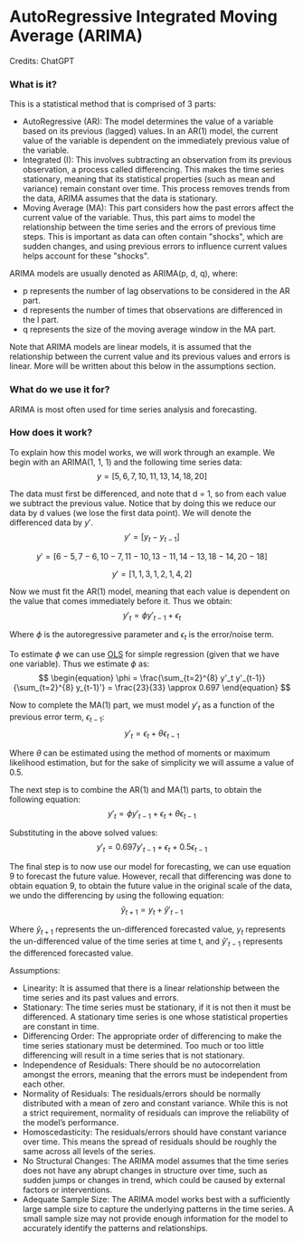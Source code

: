 # AutoRegressive Integrated Moving Average (ARIMA)

Credits: ChatGPT

### What is it?

This is a statistical method that is comprised of 3 parts:
* AutoRegressive (AR): The model determines the value of a variable based on its previous (lagged) values. In an AR(1) model, the current value of the variable is dependent on the immediately previous value of the variable.
* Integrated (I): This involves subtracting an observation from its previous observation, a process called differencing. This makes the time series stationary, meaning that its statistical properties (such as mean and variance) remain constant over time. This process removes trends from the data, ARIMA assumes that the data is stationary.
* Moving Average (MA): This part considers how the past errors affect the current value of the variable. Thus, this part aims to model the relationship between the time series and the errors of previous time steps. This is important as data can often contain "shocks", which are sudden changes, and using previous errors to influence current values helps account for these "shocks".

ARIMA models are usually denoted as ARIMA(p, d, q), where:
* p represents the number of lag observations to be considered in the AR part.
* d represents the number of times that observations are differenced in the I part.
* q represents the size of the moving average window in the MA part.

Note that ARIMA models are linear models, it is assumed that the relationship between the current value and its previous values and errors is linear. More will be written about this below in the assumptions section.

### What do we use it for?

ARIMA is most often used for time series analysis and forecasting.

### How does it work?

To explain how this model works, we will work through an example. We begin with an ARIMA(1, 1, 1) and the following time series data: 
$$
\begin{equation}
y = [5,6,7,10,11,13,14,18,20]
\end{equation}
$$

The data must first be differenced, and note that d = 1, so from each value we subtract the previous value. Notice that by doing this we reduce our data by d values (we lose the first data point). We will denote the differenced data by $y'$.
$$  
\begin{equation}
y' = [y_t-y_{t-1}]  
\end{equation}
$$

$$  
\begin{equation}
y' = [6−5,7−6,10−7,11−10,13−11,14−13,18−14,20−18]
\end{equation}
$$

$$  
\begin{equation}
y' =[1,1,3,1,2,1,4,2]
\end{equation}
$$

Now we must fit the AR(1) model, meaning that each value is dependent on the value that comes immediately before it. Thus we obtain:
$$  
\begin{equation}
y'_t = \phi y'_{t-1} + \epsilon_t
\end{equation}
$$

Where $\phi$ is the autoregressive parameter and $\epsilon_t$ is the error/noise term.

To estimate $\phi$ we can use [OLS](Ordinary%20Least%20Squares%20Regression%20(OLS).md) for simple regression (given that we have one variable). Thus we estimate $\phi$ as:
$$  
\begin{equation}
\phi = \frac{\sum_{t=2}^{8} y'_t y'_{t-1}}{\sum_{t=2}^{8} y_{t-1}'} = \frac{23}{33} \approx 0.697
\end{equation}
$$

Now to complete the MA(1) part, we must model $y'_t$ as a function of the previous error term, $\epsilon_{t-1}$:
$$  
\begin{equation}
y'_t = \epsilon_t + \theta\epsilon_{t-1}
\end{equation}
$$

Where $\theta$ can be estimated using the method of moments or maximum likelihood estimation, but for the sake of simplicity we will assume a value of 0.5.

The next step is to combine the AR(1) and MA(1) parts, to obtain the following equation:
$$  
\begin{equation}
y'_t = \phi y'_{t-1} + \epsilon_t + \theta\epsilon_{t-1}
\end{equation}
$$

Substituting in the above solved values:
$$  
\begin{equation}
y'_t = 0.697y'_{t-1} + \epsilon_t + 0.5\epsilon_{t-1}
\end{equation}
$$

The final step is to now use our model for forecasting, we can use equation 9 to forecast the future value. However, recall that differencing was done to obtain equation 9, to obtain the future value in the original scale of the data, we undo the differencing by using the following equation:
$$  
\begin{equation}
\hat{y}_{t+1} = y_t + \hat{y}'_{t-1}
\end{equation}
$$

Where $\hat{y}_{t+1}$ represents the un-differenced forecasted value, $y_t$ represents the un-differenced value of the time series at time t, and $\hat{y}'_{t-1}$ represents the differenced forecasted value.

Assumptions:
* Linearity: It is assumed that there is a linear relationship between the time series and its past values and errors.
* Stationary: The time series must be stationary, if it is not then it must be differenced. A stationary time series is one whose statistical properties are constant in time.
* Differencing Order: The appropriate order of differencing to make the time series stationary must be determined. Too much or too little differencing will result in a time series that is not stationary.
* Independence of Residuals: There should be no autocorrelation amongst the errors, meaning that the errors must be independent from each other.
* Normality of Residuals: The residuals/errors should be normally distributed with a mean of zero and constant variance. While this is not a strict requirement, normality of residuals can improve the reliability of the model’s performance.
* Homoscedasticity: The residuals/errors should have constant variance over time. This means the spread of residuals should be roughly the same across all levels of the series.
* No Structural Changes: The ARIMA model assumes that the time series does not have any abrupt changes in structure over time, such as sudden jumps or changes in trend, which could be caused by external factors or interventions.
* Adequate Sample Size: The ARIMA model works best with a sufficiently large sample size to capture the underlying patterns in the time series. A small sample size may not provide enough information for the model to accurately identify the patterns and relationships.
